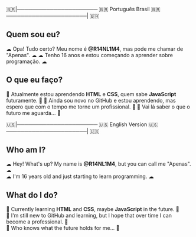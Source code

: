 :brazil:|────────────────────── 🇧🇷 Português Brasil 🇧🇷  ──────────────────────| :brazil:
## Quem sou eu?  
☁ Opa! Tudo certo? Meu nome é **@R14NL1M4**, mas pode me chamar de "Apenas". ☁
☁ Tenho 16 anos e estou começando a aprender sobre programação.              ☁  

## O que eu faço?  
🍃 Atualmente estou aprendendo **HTML** e **CSS**, quem sabe **JavaScript** futuramente.              🍃 
🍃 Ainda sou novo no GitHub e estou aprendendo, mas espero que com o tempo me torne um profissional.  🍃 
🍃 Vai lá saber o que o futuro me aguarda...                                                          🍃  

:us:|────────────────────── 🇺🇸 English Version 🇺🇸 ──────────────────────| :us:

## Who am I?  
☁ Hey! What's up? My name is **@R14NL1M4**, but you can call me "Apenas". ☁  
☁ I'm 16 years old and just starting to learn programming.                ☁  

## What do I do?  
🍃 Currently learning **HTML** and **CSS**, maybe **JavaScript** in the future.                  🍃  
🍃 I'm still new to GitHub and learning, but I hope that over time I can become a professional.  🍃  
🍃 Who knows what the future holds for me...                                                     🍃  
